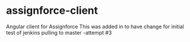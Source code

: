 # assignforce-client
Angular client for Assignforce
This was added in to have change for initial test of jenkins pulling to master -attempt #3